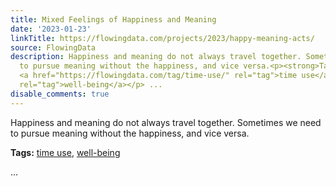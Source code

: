 ```yaml
---
title: Mixed Feelings of Happiness and Meaning
date: '2023-01-23'
linkTitle: https://flowingdata.com/projects/2023/happy-meaning-acts/
source: FlowingData
description: Happiness and meaning do not always travel together. Sometimes we need
  to pursue meaning without the happiness, and vice versa.<p><strong>Tags:</strong>
  <a href="https://flowingdata.com/tag/time-use/" rel="tag">time use</a>, <a href="https://flowingdata.com/tag/well-being/"
  rel="tag">well-being</a></p> ...
disable_comments: true
---
```

Happiness and meaning do not always travel together. Sometimes we need to pursue meaning without the happiness, and vice versa.<p><strong>Tags:</strong> <a href="https://flowingdata.com/tag/time-use/" rel="tag">time use</a>, <a href="https://flowingdata.com/tag/well-being/" rel="tag">well-being</a></p> ...